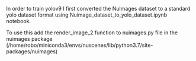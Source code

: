 In order to train yolov9 I first converted the NuImages dataset to a standard yolo dataset format using Nuimage_dataset_to_yolo_dataset.ipynb notebook.

To use this add the render_image_2 function to nuimages.py file in the nuimages package (/home/robo/miniconda3/envs/nuscenes/lib/python3.7/site-packages/nuimages)



